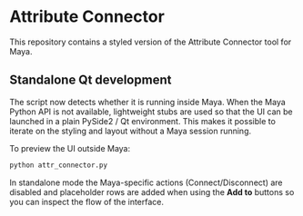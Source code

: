 # Attribute Connector

This repository contains a styled version of the Attribute Connector tool for Maya.

## Standalone Qt development

The script now detects whether it is running inside Maya. When the Maya Python API
is not available, lightweight stubs are used so that the UI can be launched in a
plain PySide2 / Qt environment. This makes it possible to iterate on the styling
and layout without a Maya session running.

To preview the UI outside Maya:

```bash
python attr_connector.py
```

In standalone mode the Maya-specific actions (Connect/Disconnect) are disabled
and placeholder rows are added when using the **Add to** buttons so you can
inspect the flow of the interface.
